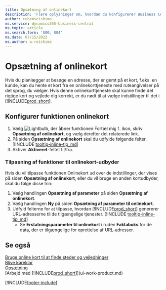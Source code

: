 ```yaml
---
title: Opsætning af onlinekort
description: 'Flere oplysninger om, hvordan du konfigurerer Business Central til at tilbyde vejledning og oplysninger om steder med en onlinekort-tjeneste.'
author: rubenseishima
ms.service: dynamics365-business-central
ms.topic: article
ms.search.form: '800, 804'
ms.date: 07/15/2022
ms.author: a-reishima
---
```

# Opsætning af onlinekort

Hvis du planlægger at besøge en adresse, der er gemt på et kort, f.eks. en kunde, kan du hente et kort fra en onlinekorttjeneste med ruteangivelser på det sprog, du vælger. Hvis denne onlinekorttjeneste skal kunne finde det rigtige kort og vejlede dig korrekt, er du nødt til at vælge indstillinger til det i [!INCLUDE[prod_short](includes/prod_short.md)].

## Konfigurer funktionen onlinekort

1. Vælg ![Lightbulb, der åbner funktionen Fortæl mig 1.](media/ui-search/search_small.png "Fortæl mig, hvad du vil foretage dig") ikon, skriv **Opsætning af onlinekort**, og vælg derefter det relaterede link.
2. På siden **Opsætning af onlinekort** skal du udfylde følgende felter. [!INCLUDE [tooltip-inline-tip_md](includes/tooltip-inline-tip_md.md)]
3. Aktivér **Aktiveret**-feltet til/fra.

### Tilpasning af funktioner til onlinekort-udbyder

Hvis du vil tilpasse funktionen Onlinekort ud over de indstillinger, der vises på siden **Opsætning af onlinekort**, eller du vil bruge en anden kortudbyder, skal du følge disse trin:

1. Vælg handlingen **Opsætning af parameter** på siden **Opsætning af onlinekort**.
2. Vælg handlingen **Ny** på siden **Opsætning af parameter til onlinekort**.
3. Udfyld felterne for at tilpasse, hvordan [!INCLUDE[prod_short](includes/prod_short.md)] genererer URL-adresserne til de tilgængelige tjenester. [!INCLUDE [tooltip-inline-tip_md](includes/tooltip-inline-tip_md.md)]
   * Se **Erstatningsparameter til onlinekort** i ruden **Faktaboks** for de data, der er tilgængelige for oprettelse af URL-adresser.

## Se også

[Bruge online kort til at finde steder og vejledninger](across-online-maps.md)  
[Blive køreklar](ui-get-ready-business.md)  
[Opsætning](admin-setup-and-administration.md)  
[Arbejd med [!INCLUDE[prod_short](includes/prod_short.md)]](ui-work-product.md)  

[!INCLUDE[footer-include](includes/footer-banner.md)]

